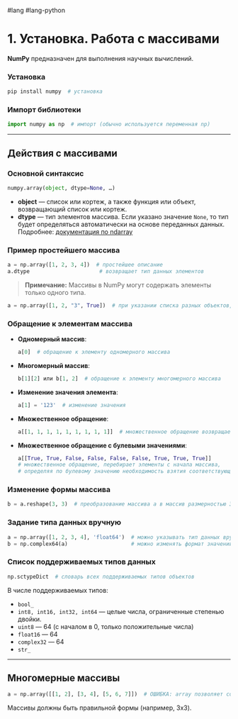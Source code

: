 #lang #lang-python 

# 1. Установка. Работа с массивами

**NumPy** предназначен для выполнения научных вычислений.

### Установка
```bash
pip install numpy  # установка
```

### Импорт библиотеки
```python
import numpy as np  # импорт (обычно используется переменная np)
```

---

## Действия с массивами

### Основной синтаксис
```python
numpy.array(object, dtype=None, …)
```

- **object** — список или кортеж, а также функция или объект, возвращающий список или кортеж.
- **dtype** — тип элементов массива. Если указано значение `None`, то тип будет определяться автоматически на основе переданных данных. 
Подробнее: [документация по ndarray](https://numpy.org/doc/stable/reference/arrays.ndarray.html)

### Пример простейшего массива
```python
a = np.array([1, 2, 3, 4])  # простейшее описание
a.dtype                      # возвращает тип данных элементов
```

> **Примечание:** Массивы в NumPy могут содержать элементы только одного типа.
```python
a = np.array([1, 2, "3", True])  # при указании списка разных объектов, они все будут преобразованы в строки
```

### Обращение к элементам массива

- **Одномерный массив**:
  ```python
  a[0]  # обращение к элементу одномерного массива
  ```

- **Многомерный массив**:
  ```python
  b[1][2] или b[1, 2]  # обращение к элементу многомерного массива
  ```

- **Изменение значения элемента**:
  ```python
  a[1] = '123'  # изменение значения
  ```

- **Множественное обращение**:
  ```python
  a[[1, 1, 1, 1, 1, 1, 1, 1, 1]]  # множественное обращение возвращает массив из элементов по заданным ключам
  ```

- **Множественное обращение с булевыми значениями**:
  ```python
  a[[True, True, False, False, False, False, True, True, True]]  
  # множественное обращение, перебирает элементы с начала массива,
  # определяя по булевому значению необходимость взятия соответствующего элемента
  ```

### Изменение формы массива
```python
b = a.reshape(3, 3)  # преобразование массива a в массив размерностью 3x3
```

### Задание типа данных вручную
```python
a = np.array([1, 2, 3, 4], 'float64')  # можно указывать тип данных вручную
b = np.complex64(a)                    # можно изменять формат значений элементов массива через преобразование всего массива
```

### Список поддерживаемых типов данных
```python
np.sctypeDict  # словарь всех поддерживаемых типов объектов
```

В числе поддерживаемых типов:
- `bool_`
- `int8, int16, int32, int64` — целые числа, ограниченные степенью двойки.
- `uint8` — 64 (с началом в 0, только положительные числа)
- `float16` — 64
- `complex32` — 64
- `str_`

---

## Многомерные массивы

```python
a = np.array([[1, 2], [3, 4], [5, 6, 7]])  # ОШИБКА: array позволяет создавать только правильные матрицы формата m * n
```
Массивы должны быть правильной формы (например, 3x3).
